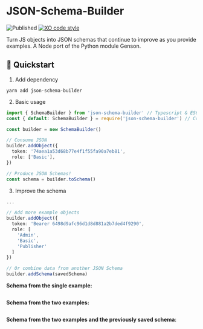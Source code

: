 # JSON-Schema-Builder

![Published](https://github.com/ryparker/JSON-Schema-Builder/workflows/Published/badge.svg)
[![XO code style](https://img.shields.io/badge/code_style-XO-5ed9c7.svg)](https://github.com/xojs/xo)

Turn JS objects into JSON schemas that continue to improve as you provide examples. A Node port of the Python module Genson.

## :rocket: Quickstart

1. Add dependency

```shell
yarn add json-schema-builder
```

2. Basic usage

```ts
import { SchemaBuilder } from 'json-schema-builder' // Typescript & ES6+
const { default: SchemaBuilder } = require('json-schema-builder') // CommonJS

const builder = new SchemaBuilder()

// Consume JSON
builder.addObject({
  token: '74aea1a53d68b77e4f1f55fa90a7eb81',
  role: ['Basic'],
})

// Produce JSON Schemas!
const schema = builder.toSchema()
```

3. Improve the schema

```ts
...

// Add more example objects
builder.addObject({
  token: 'Bearer 6498d9afc96d1d8d881a2b7ded4f9290',
  role: [
    'Admin',
    'Basic',
    'Publisher'
  ]
})

// Or combine data from another JSON Schema
builder.addSchema(savedSchema)
```

**Schema from the single example:**

```JSON

```

**Schema from the two examples:**

```JSON

```

**Schema from the two examples and the previously saved schema**:

```JSON

```
